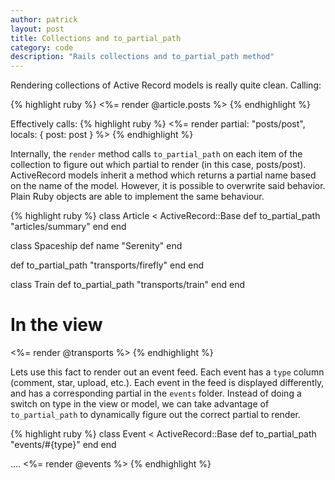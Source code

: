 ```yaml
---
author: patrick
layout: post
title: Collections and to_partial_path
category: code
description: "Rails collections and to_partial_path method"
---
```


Rendering collections of Active Record models is really quite clean. Calling:

{% highlight ruby %}
<%= render @article.posts %>
{% endhighlight %}

Effectively calls:
{% highlight ruby %}
<%= render partial: "posts/post", locals: { post: post } %>
{% endhighlight %}

Internally, the `render` method calls `to_partial_path` on each item of the
collection to figure out which partial to render (in this case, posts/post).
ActiveRecord models inherit a method which returns a partial name based on the
name of the model. However, it is possible to overwrite said behavior. Plain
Ruby objects are able to implement the same behaviour.

{% highlight ruby %}
class Article < ActiveRecord::Base
  def to_partial_path
    "articles/summary"
  end
end

class Spaceship
  def name
    "Serenity"
  end

  def to_partial_path
    "transports/firefly"
  end
end

class Train
  def to_partial_path
    "transports/train"
  end
end

# In the view
<%= render @transports %>
{% endhighlight %}

Lets use this fact to render out an event feed. Each event has a `type` column
(comment, star, upload, etc.). Each event in the feed is displayed differently,
and has a corresponding partial in the `events` folder. Instead of doing a
switch on type in the view or model, we can take advantage of `to_partial_path`
to dynamically figure out the correct partial to render.

{% highlight ruby %}
class Event < ActiveRecord::Base
  def to_partial_path
    "events/#{type}"
  end
end

....
<%= render @events %>
{% endhighlight %}
